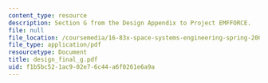```yaml
---
content_type: resource
description: Section G from the Design Appendix to Project EMFFORCE.
file: null
file_location: /coursemedia/16-83x-space-systems-engineering-spring-2002-spring-2003/f1b5bc521ac902e76c44a6f0261e6a9a_design_final_g.pdf
file_type: application/pdf
resourcetype: Document
title: design_final_g.pdf
uid: f1b5bc52-1ac9-02e7-6c44-a6f0261e6a9a
---
```

